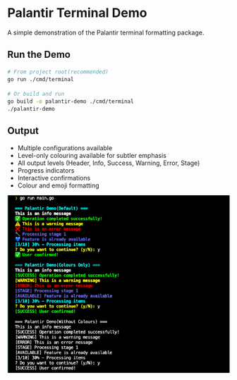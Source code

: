 # Palantir Terminal Demo

A simple demonstration of the Palantir terminal formatting package.

## Run the Demo

```bash
# From project root(recommended)
go run ./cmd/terminal

# Or build and run
go build -o palantir-demo ./cmd/terminal
./palantir-demo
```

## Output

- Multiple configurations available
- Level-only colouring available for subtler emphasis
- All output levels (Header, Info, Success, Warning, Error, Stage)
- Progress indicators
- Interactive confirmations
- Colour and emoji formatting



<p align="center">
  <img src="terminal.png" alt="Palantir Demo">
</p>

